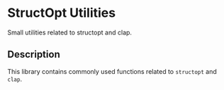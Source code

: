 # StructOpt Utilities

Small utilities related to structopt and clap.

## Description

This library contains commonly used functions related to `structopt` and `clap`.
